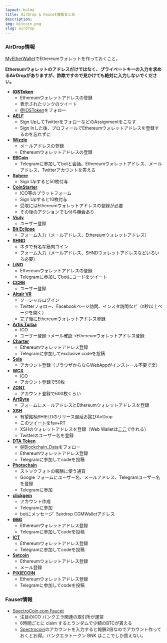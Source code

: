 ```yaml
---
layout: bulma
title: AirDrop & Faucet情報まとめ
description: 
img: bitcoin.png
slug: airdrop
---
```


### AirDrop情報

[MyEtherWallet](https://www.myetherwallet.com/)でEthereumウォレットを作っておくこと。

**Ethereumウォレットのアドレスだけではなく、プライベートキーの入力を求めるAirDropがありますが、詐欺ですので見かけても絶対に入力しないでください。**

- <del>**[IOSToken](https://t.iost.io/?c=qTzDA5FV)** </del>
  - Ethereumウォレットアドレスの登録
  - 表示されたリンクのツイート
  - [@IOSToken](https://twitter.com/iostoken)をフォロー
- **[AELF](https://candy.aelf.io/account/register?invitationCode=05026Vc22HcR)**
  - Sign UpしてTwitterをフォローなどのAssignmentをこなす
  - Sign Inした後、プロフィールでEthereumウォレットアドレスを登録するのを忘れずに
- **[Wizzle](https://wizzle.referralrock.com/l/HIROSHITAKAS/)**
  - メールアドレスの登録
  - Ethereumウォレットアドレスの登録
- **[EBCoin](https://t.me/ebcoin_bot?start=D1ZVZY)**
  - Telegramに参加してbotと会話。Ethereumウォレットアドレス、メールアドレス、Twitterアカウントを答える
- **[Sphere](https://sphere.social/?ref_code=qbpxg93d50ee)**
  - Sign Upすると50枚付与
- **[CoinStarter](https://coinstarter.com?ref=qdjxd3nq7)**
  - ICO等のプラットフォーム
  - Sign Upすると10枚付与
  - 受取にはEthereumウォレットアドレスの登録が必要
  - その後のアクションでも付与機会あり
- **[Viuly](https://viuly.io/r/K3861475a629f8a0)**
  - ユーザー登録
- **[Bit Eclipse](https://docs.google.com/forms/d/e/1FAIpQLSeZN0M0sqzPi9wgwLS8PKTJTBxXg1mrdnXQK9fqFuWRA-0R3Q/viewform)**
  - フォーム入力（メールアドレス、Ethereumウォレットアドレス）
- **[SHND](https://docs.google.com/forms/d/e/1FAIpQLScgVwCxLfcF1CIwnp8cycpnTB44UFXaUZGXYFeDamv6NEM0BQ/viewform)**
  - ネタで有名な筋肉コイン
  - フォーム入力（メールアドレス、SHNDウォレットアドレスなどいろいろ必要）
- **[LiNO](https://referral.lino.network/?code=8Mbgr4nz)**
  - Ethereumウォレットアドレスの登録
  - Telegramに参加してbotにコードをツイート
- **[CCRB](https://ccrb.io/affiliate/359907)**
  - ユーザー登録
- **[Altair VR](https://wn.nr/GTFNc5)**
  - ソーシャルログイン
  - Twitterフォロー、Facebookページ訪問、インスタ訪問など（n秒以上ページを開く）
  - 完了後にEthereumウォレットアドレス登録
- **[Artis Turba](https://artisturba.com?ref=4ea41ZZH)**
  - ICO
  - ユーザー登録→メール確認→Ethereumウォレットアドレス登録
- **[Charter](http://airdrop.charter.foundation/en/invitations/?from=aeb9903f83)**
  - Ethereumウォレットアドレス登録
  - Telegramに参加してexclusive codeを投稿
- **[Sola](https://sola.ai/lost_and_found)**
  - アカウント登録（ブラウザからならWebAppがインストール不要で楽）
- **[WCX](https://ico.wcex.co/?ref=teYNoUN)**
  - ICO
  - アカウント登録で50枚
- **[ZONT](https://zonto.world/z70885)**
  - アカウント登録で600枚くらい
- **[ArtByte](https://docs.google.com/forms/d/e/1FAIpQLSc2IUqms06bQHEiX2G1OK2MOiyCB6yzszL6Ty-Ig56djuxOPw/viewform?usp=sf_link)**
  - フォームにメールアドレスとEthereumウォレットアドレスを登録
- **[XSH](https://t.co/atz9ngh02h)**
  - 有望銘柄SHIELDのリリース遅延お詫びAirDrop
  - この[ツイート](https://www.google.com/url?q=https://twitter.com/SHIELDcurrency/status/954451318604795904&sa=D&ust=1516683293020000&usg=AFQjCNGbpk8chqYYvQe7LZNFRri2ew6Iog)をfav+RT
  - XSHのウォレットアドレスを登録（Web Walletは[ここ](https://wallet.shieldcurrency.com/Dashboard)で作れる）
  - Twitterのユーザー名を登録
- **[DTA Token](http://refer.data.eco/invite/1yHQA7H6)**
  - [@Blockchain_Data](https://twitter.com/Blockchain_Data)をフォロー
  - Ethereumウォレットアドレス登録
  - Telegramに参加してcodeを投稿
- **[Photochain](https://docs.google.com/forms/d/1b3u-Lil-EmC_r7omycYwWnDSybAxNJkadY8sJFe0iZg/viewform?edit_requested=true)**
  - ストックフォトの報酬に使う通貨
  - Google フォームにユーザー名、メールアドレス、Telegramユーザー名を登録
  - Telegramに参加
- **[clickgem](https://www.clickgem.com)**
  - アカウント作成
  - Telegramに参加
  - botにメッセージ` !!airdrop CGMWalletアドレス
- <del>**[GSC](https://www.gsc.social/airdrop/?code=JpTV4PqUhgZn)**</del>
  - Ethereumウォレットアドレス登録
  - Telegramに参加してcodeを投稿
- **[ICT](http://www.ictchain.space/f/XfHUuu?x_field_1=3475)**
  - Ethereumウォレットアドレス登録
  - Telegramに参加してcodeを投稿
- **[Setcoin](http://wshe.es/BnkCNBVd)**
  - Ethereumウォレットアドレス登録
  - メール登録
- **[PIXIECOIN](http://pixie.tokenairdrop.info/en/invitations/?from=f36c86e80c)**
  - Ethereumウォレットアドレス登録
  - Telegramに参加してcodeを投稿


### Fauset情報

- [SpectroCoin.com Faucet](http://faucet.spectrocoin.com/index.php?r=itshustletime@gmail.com)
  - 注目のICO バンクエラ関連の取引所が運営
  - 6時間ごとに claim するとランダムで少額のBTCが貰える
  - [Spectrocoin](https://spectrocoin.com/ja/signup.html?referralId=573647074)のアカウントを入力すると報酬2倍なのでアカウント作っておくとお得。バンクエラトークン BNK はここでしか買えない。
